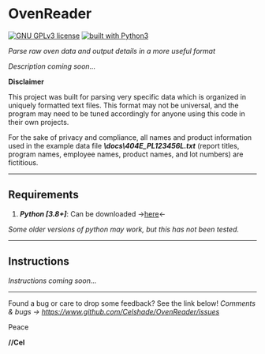 # OvenReader
[![GNU GPLv3 license](https://img.shields.io/badge/license-GPLv3-blue.svg)](https://github.com/Celshade/OvenReader/blob/dev/LICENSE.txt)
[![built with Python3](https://img.shields.io/badge/built%20with-Python3-green.svg)](https://www.python.org/)

_Parse raw oven data and output details in a more useful format_

_Description coming soon..._

**Disclaimer**

This project was built for parsing very specific data which is organized in
uniquely formatted text files. This format may not be universal, and the
program may need to be tuned accordingly for anyone using this code in their
own projects.

For the sake of privacy and compliance, all names and product information used
in the example data file **_\docs\404E_PL123456L.txt_** (report titles, program
names, employee names, product names, and lot numbers) are fictitious.
***

## Requirements
1. _**Python [3.8+]**_: Can be downloaded ->[here](https://www.python.org/)<-

_Some older versions of python may work, but this has not been tested._
***

## Instructions
_Instructions coming soon..._
***

Found a bug or care to drop some feedback? See the link below!
_Comments & bugs -> https://www.github.com/Celshade/OvenReader/issues_

Peace

**//Cel**
